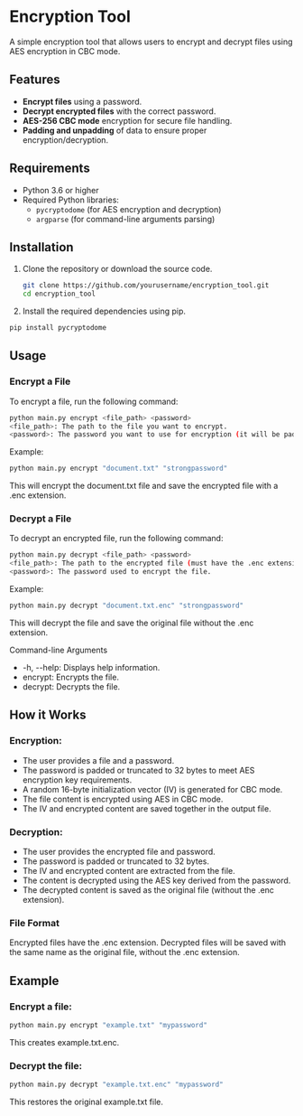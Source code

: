 # Encryption Tool

A simple encryption tool that allows users to encrypt and decrypt files using AES encryption in CBC mode.

## Features
- **Encrypt files** using a password.
- **Decrypt encrypted files** with the correct password.
- **AES-256 CBC mode** encryption for secure file handling.
- **Padding and unpadding** of data to ensure proper encryption/decryption.

## Requirements
- Python 3.6 or higher
- Required Python libraries:
    - `pycryptodome` (for AES encryption and decryption)
    - `argparse` (for command-line arguments parsing)

## Installation

1. Clone the repository or download the source code.
   
   ```bash
   git clone https://github.com/yourusername/encryption_tool.git
   cd encryption_tool
   
2. Install the required dependencies using pip.

```bash
pip install pycryptodome
```

## Usage

### Encrypt a File
To encrypt a file, run the following command:

```bash
python main.py encrypt <file_path> <password>
<file_path>: The path to the file you want to encrypt.
<password>: The password you want to use for encryption (it will be padded or truncated to 32 bytes).
```
Example:

```bash
python main.py encrypt "document.txt" "strongpassword"
```

This will encrypt the document.txt file and save the encrypted file with a .enc extension.

### Decrypt a File
To decrypt an encrypted file, run the following command:

```bash
python main.py decrypt <file_path> <password>
<file_path>: The path to the encrypted file (must have the .enc extension).
<password>: The password used to encrypt the file.
```
Example:

```bash
python main.py decrypt "document.txt.enc" "strongpassword"
```

This will decrypt the file and save the original file without the .enc extension.

Command-line Arguments
- -h, --help: Displays help information.
- encrypt: Encrypts the file.
- decrypt: Decrypts the file.

## How it Works

### Encryption:

- The user provides a file and a password.
- The password is padded or truncated to 32 bytes to meet AES encryption key requirements.
- A random 16-byte initialization vector (IV) is generated for CBC mode.
- The file content is encrypted using AES in CBC mode.
- The IV and encrypted content are saved together in the output file.

### Decryption:

- The user provides the encrypted file and password.
- The password is padded or truncated to 32 bytes.
- The IV and encrypted content are extracted from the file.
- The content is decrypted using the AES key derived from the password.
- The decrypted content is saved as the original file (without the .enc extension).

### File Format

Encrypted files have the .enc extension.
Decrypted files will be saved with the same name as the original file, without the .enc extension.

## Example
### Encrypt a file:

```bash
python main.py encrypt "example.txt" "mypassword"
```

This creates example.txt.enc.

### Decrypt the file:

```bash
python main.py decrypt "example.txt.enc" "mypassword"
```

This restores the original example.txt file.
